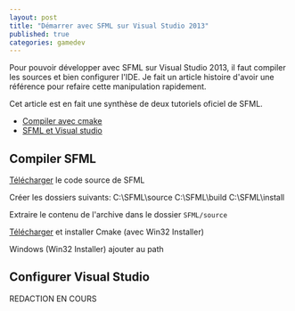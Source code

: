 ```yaml
---
layout: post
title: "Démarrer avec SFML sur Visual Studio 2013"
published: true
categories: gamedev
---
```


Pour pouvoir développer avec SFML sur Visual Studio 2013, il faut compiler les sources et bien configurer l'IDE. 
Je fait un article histoire d'avoir une référence pour refaire cette manipulation rapidement.

Cet article est en fait une synthèse de deux tutoriels oficiel de SFML.
* [Compiler avec cmake](http://sfml-dev.org/tutorials/2.0/compile-with-cmake-fr.php "Compiler avec cmake")
* [SFML et Visual studio](http://sfml-dev.org/tutorials/2.1/start-vc-fr.php "SFML et Visual studio")

## Compiler SFML

[Télécharger](http://sfml-dev.org/download-fr.php) le code source de SFML

Créer les dossiers suivants:
    C:\SFML\source
    C:\SFML\build
    C:\SFML\install

Extraire le contenu de l'archive dans le dossier `SFML/source`

[Télécharger](http://www.cmake.org/download/) et installer Cmake (avec Win32 Installer)

Windows (Win32 Installer)
ajouter au path


## Configurer Visual Studio

REDACTION EN COURS 